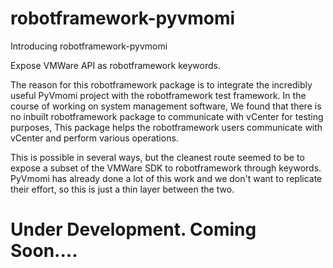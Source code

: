 # robotframework-pyvmomi

Introducing robotframework-pyvmomi

Expose VMWare API as robotframework keywords.

The reason for this robotframework package is to integrate the incredibly useful PyVmomi project with the robotframework test framework. 
In the course of working on system management software, We found that there is no inbuilt robotframework package to communicate with vCenter for testing purposes, This package helps the robotframework users communicate with vCenter and perform various operations.

This is possible in several ways, but the cleanest route seemed to be to expose a subset of the VMWare SDK to robotframework through keywords. PyVmomi has already done a lot of this work and we don't want to replicate their effort, so this is just a thin layer between the two.

# Under Development. Coming Soon....
